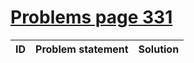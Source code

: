 # [Problems page 331](https://www.e-olymp.com/en/problems?page=331)


| ID | Problem statement | Solution |
|----|-------------------|----------|

